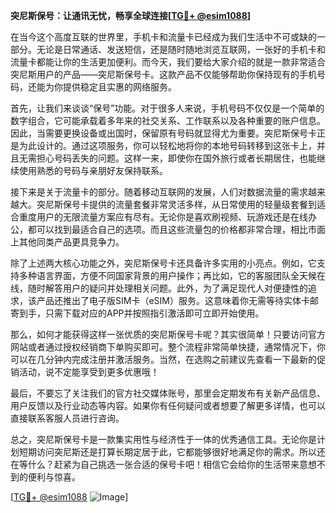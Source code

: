 **突尼斯保号：让通讯无忧，畅享全球连接[[TG💪+ @esim1088](https://t.me/s/esim1088)]**

在当今这个高度互联的世界里，手机卡和流量卡已经成为我们生活中不可或缺的一部分。无论是日常通话、发送短信，还是随时随地浏览互联网，一张好的手机卡和流量卡都能让你的生活更加便利。而今天，我们要给大家介绍的就是一款非常适合突尼斯用户的产品——突尼斯保号卡。这款产品不仅能够帮助你保持现有的手机号码，还能为你提供稳定且实惠的网络服务。

首先，让我们来谈谈“保号”功能。对于很多人来说，手机号码不仅仅是一个简单的数字组合，它可能承载着多年来的社交关系、工作联系以及各种重要的账户信息。因此，当需要更换设备或出国时，保留原有号码就显得尤为重要。突尼斯保号卡正是为此设计的。通过这项服务，你可以轻松地将你的本地号码转移到这张卡上，并且无需担心号码丢失的问题。这样一来，即使你在国外旅行或者长期居住，也能继续使用熟悉的号码与亲朋好友保持联系。

接下来是关于流量卡的部分。随着移动互联网的发展，人们对数据流量的需求越来越大。突尼斯保号卡提供的流量套餐非常灵活多样，从日常使用的轻量级套餐到适合重度用户的无限流量方案应有尽有。无论你是喜欢刷视频、玩游戏还是在线办公，都可以找到最适合自己的选项。而且这些流量包的价格都非常合理，相比市面上其他同类产品更具竞争力。

除了上述两大核心功能之外，突尼斯保号卡还具备许多实用的小亮点。例如，它支持多种语言界面，方便不同国家背景的用户操作；再比如，它的客服团队全天候在线，随时解答用户的疑问并处理相关问题。此外，为了满足现代人对便捷性的追求，该产品还推出了电子版SIM卡（eSIM）服务。这意味着你无需等待实体卡邮寄到手，只需下载对应的APP并按照指引激活即可立即开始使用。

那么，如何才能获得这样一张优质的突尼斯保号卡呢？其实很简单！只要访问官方网站或者通过授权经销商下单购买即可。整个流程非常简单快捷，通常情况下，你可以在几分钟内完成注册并激活服务。当然，在选购之前建议先查看一下最新的促销活动，说不定能享受到更多优惠哦！

最后，不要忘了关注我们的官方社交媒体账号，那里会定期发布有关新产品信息、用户反馈以及行业动态等内容。如果你有任何疑问或者想要了解更多详情，也可以直接联系客服人员进行咨询。

总之，突尼斯保号卡是一款集实用性与经济性于一体的优秀通信工具。无论你是计划短期访问突尼斯还是打算长期定居于此，它都能够很好地满足你的需求。所以还在等什么？赶紧为自己挑选一张合适的保号卡吧！相信它会给你的生活带来意想不到的便利与惊喜。

[[TG💪+ @esim1088](https://t.me/s/esim1088) ![Image](https://i.postimg.cc/4NQfJmqS/Snipaste-2025-05-13-00-14-12.png)]